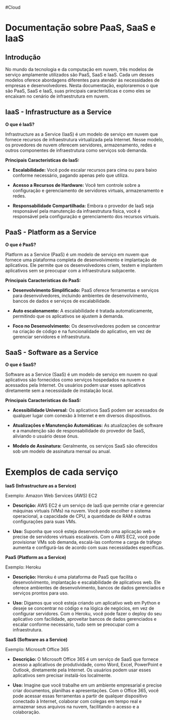 #Cloud 
# Documentação sobre PaaS, SaaS e IaaS

## Introdução

No mundo da tecnologia e da computação em nuvem, três modelos de serviço amplamente utilizados são PaaS, SaaS e IaaS. Cada um desses modelos oferece abordagens diferentes para atender às necessidades de empresas e desenvolvedores. Nesta documentação, exploraremos o que são PaaS, SaaS e IaaS, suas principais características e como eles se encaixam no cenário de infraestrutura em nuvem.

## IaaS - Infrastructure as a Service

**O que é IaaS?**

Infrastructure as a Service (IaaS) é um modelo de serviço em nuvem que fornece recursos de infraestrutura virtualizada pela Internet. Nesse modelo, os provedores de nuvem oferecem servidores, armazenamento, redes e outros componentes de infraestrutura como serviços sob demanda.

**Principais Características do IaaS:**

- **Escalabilidade:** Você pode escalar recursos para cima ou para baixo conforme necessário, pagando apenas pelo que utiliza.

- **Acesso a Recursos de Hardware:** Você tem controle sobre a configuração e gerenciamento de servidores virtuais, armazenamento e redes.

- **Responsabilidade Compartilhada:** Embora o provedor de IaaS seja responsável pela manutenção da infraestrutura física, você é responsável pela configuração e gerenciamento dos recursos virtuais.

## PaaS - Platform as a Service

**O que é PaaS?**

Platform as a Service (PaaS) é um modelo de serviço em nuvem que fornece uma plataforma completa de desenvolvimento e implantação de aplicativos. Ele permite que os desenvolvedores criem, testem e implantem aplicativos sem se preocupar com a infraestrutura subjacente.

**Principais Características do PaaS:**

- **Desenvolvimento Simplificado:** PaaS oferece ferramentas e serviços para desenvolvedores, incluindo ambientes de desenvolvimento, bancos de dados e serviços de escalabilidade.

- **Auto escalonamento:** A escalabilidade é tratada automaticamente, permitindo que os aplicativos se ajustem à demanda.

- **Foco no Desenvolvimento:** Os desenvolvedores podem se concentrar na criação de código e na funcionalidade do aplicativo, em vez de gerenciar servidores e infraestrutura.

## SaaS - Software as a Service

**O que é SaaS?**

Software as a Service (SaaS) é um modelo de serviço em nuvem no qual aplicativos são fornecidos como serviços hospedados na nuvem e acessados pela Internet. Os usuários podem usar esses aplicativos diretamente sem a necessidade de instalação local.

**Principais Características do SaaS:**

- **Acessibilidade Universal:** Os aplicativos SaaS podem ser acessados de qualquer lugar com conexão à Internet e em diversos dispositivos.

- **Atualizações e Manutenção Automáticas:** As atualizações de software e a manutenção são de responsabilidade do provedor de SaaS, aliviando o usuário desse ônus.

- **Modelo de Assinatura:** Geralmente, os serviços SaaS são oferecidos sob um modelo de assinatura mensal ou anual.

# Exemplos de cada serviço

**IaaS (Infrastructure as a Service)**

Exemplo: Amazon Web Services (AWS) EC2

- **Descrição:** AWS EC2 é um serviço de IaaS que permite criar e gerenciar máquinas virtuais (VMs) na nuvem. Você pode escolher o sistema operacional, a capacidade de CPU, a quantidade de RAM e outras configurações para suas VMs.

- **Uso:** Suponha que você esteja desenvolvendo uma aplicação web e precise de servidores virtuais escaláveis. Com o AWS EC2, você pode provisionar VMs sob demanda, escalá-las conforme a carga de tráfego aumenta e configurá-las de acordo com suas necessidades específicas.

**PaaS (Platform as a Service)**

Exemplo: Heroku

- **Descrição:** Heroku é uma plataforma de PaaS que facilita o desenvolvimento, implantação e escalabilidade de aplicativos web. Ele oferece ambientes de desenvolvimento, bancos de dados gerenciados e serviços prontos para uso.

- **Uso:** Digamos que você esteja criando um aplicativo web em Python e deseje se concentrar no código e na lógica de negócios, em vez de configurar servidores. Com o Heroku, você pode fazer o deploy do seu aplicativo com facilidade, aproveitar bancos de dados gerenciados e escalar conforme necessário, tudo sem se preocupar com a infraestrutura.

**SaaS (Software as a Service)**

Exemplo: Microsoft Office 365

- **Descrição:** O Microsoft Office 365 é um serviço de SaaS que fornece acesso a aplicativos de produtividade, como Word, Excel, PowerPoint e Outlook, diretamente pela Internet. Os usuários podem usar esses aplicativos sem precisar instalá-los localmente.

- **Uso:** Imagine que você trabalhe em um ambiente empresarial e precise criar documentos, planilhas e apresentações. Com o Office 365, você pode acessar essas ferramentas a partir de qualquer dispositivo conectado à Internet, colaborar com colegas em tempo real e armazenar seus arquivos na nuvem, facilitando o acesso e a colaboração.